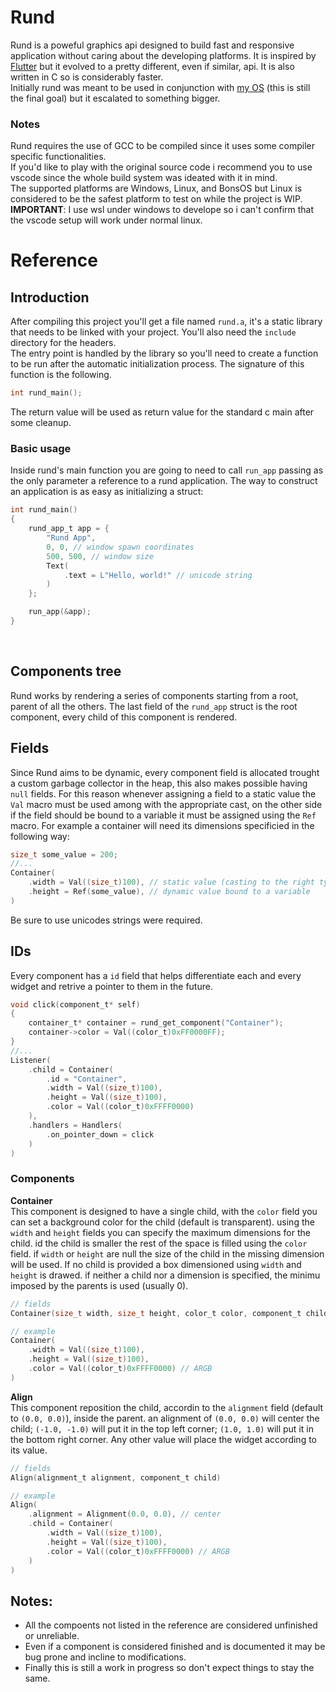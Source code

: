 # Rund
Rund is a poweful graphics api designed to build fast and responsive application without caring about the developing platforms. It is inspired by [Flutter](https://github.com/flutter/flutter) but it evolved to a pretty different, even if similar, api. It is also written in C so is considerably faster.<br>
Initially rund was meant to be used in conjunction with [my OS](https://github.com/Bonfra04/BonsOS) (this is still the final goal) but it escalated to something bigger.

### Notes
Rund requires the use of GCC to be compiled since it uses some compiler specific functionalities.<br>
If you'd like to play with the original source code i recommend you to use vscode since the whole build system was ideated with it in mind.<br>
The supported platforms are Windows, Linux, and BonsOS but Linux is considered to be the safest platform to test on while the project is WIP.<br>
**IMPORTANT**: I use wsl under windows to develope so i can't confirm that the vscode setup will work under normal linux.

# Reference
## Introduction
After compiling this project you'll get a file named `rund.a`, it's a static library that needs to be linked with your project. You'll also need the `include` directory for the headers.
<br>
The entry point is handled by the library so you'll need to create a function to be run after the automatic initialization process. The signature of this function is the following.
```c
int rund_main();
```
The return value will be used as return value for the standard c main after some cleanup.
<br>

### Basic usage
Inside rund's main function you are going to need to call `run_app` passing as the only parameter a reference to a rund application. The way to construct an application is as easy as initializing a struct:
```c
int rund_main()
{
    rund_app_t app = {
        "Rund App",
        0, 0, // window spawn coordinates
        500, 500, // window size
        Text(
            .text = L"Hello, world!" // unicode string
        )
    };

    run_app(&app);
}
```
<br>

## Components tree
Rund works by rendering a series of components starting from a root, parent of all the others.
The last field of the `rund_app` struct is the root component, every child of this component is rendered.

## Fields
Since Rund aims to be dynamic, every component field is allocated trought a custom garbage collector in the heap, this also makes possible having `null` fields. For this reason whenever assigning a field to a static value the `Val` macro must be used among with the appropriate cast, on the other side if the field should be bound to a variable it must be assigned using the `Ref` macro. For example a container will need its dimensions specificied in the following way:
```c
size_t some_value = 200;
//...
Container(
    .width = Val((size_t)100), // static value (casting to the right type)
    .height = Ref(some_value), // dynamic value bound to a variable
)
```
Be sure to use unicodes strings were required.

## IDs
Every component has a `id` field that helps differentiate each and every widget and retrive a pointer to them in the future.
```c
void click(component_t* self)
{
    container_t* container = rund_get_component("Container");
    container->color = Val((color_t)0xFF0000FF);
}
//...
Listener(
    .child = Container(
        .id = "Container",
        .width = Val((size_t)100),
        .height = Val((size_t)100),
        .color = Val((color_t)0xFFFF0000)
    ),
    .handlers = Handlers(
        .on_pointer_down = click
    )
)
```

### Components

**Container**<br>
This component is designed to have a single child, with the `color` field you can set a background color for the child (default is transparent). using  the `width` and `height` fields you can specify the maximum dimensions for the child. id the child is smaller the rest of the space is filled using the `color` field. if `width` or `height` are null the size of the child in the missing dimension will be used. If no child is provided a box dimensioned using `width` and `height` is drawed. if neither a child nor a dimension is specified, the minimu imposed by the parents is used (usually 0).
```c
// fields
Container(size_t width, size_t height, color_t color, component_t child)

// example
Container(
    .width = Val((size_t)100),
    .height = Val((size_t)100),
    .color = Val((color_t)0xFFFF0000) // ARGB
)
```

**Align**<br>
This component reposition the child, accordin to the `alignment` field (default to `(0.0, 0.0)`), inside the parent. an alignment of `(0.0, 0.0)` will center the child; `(-1.0, -1.0)` will put it in the top left corner; `(1.0, 1.0)` will put it in the bottom right corner. Any other value will place the widget according to its value.
```c
// fields
Align(alignment_t alignment, component_t child)

// example
Align(
    .alignment = Alignment(0.0, 0.0), // center
    .child = Container(
        .width = Val((size_t)100),
        .height = Val((size_t)100),
        .color = Val((color_t)0xFFFF0000) // ARGB
    )
)
```

## Notes:
* All the compoents not listed in the reference are considered unfinished or unreliable.
* Even if a component is considered finished and is documented it may be bug prone and  incline to modifications.
* Finally this is still a work in progress so don't expect things to stay the same.
